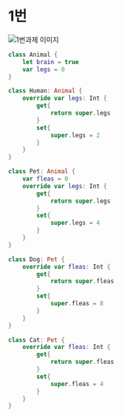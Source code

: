 
# 1번
![1번과제 이미지](https://user-images.githubusercontent.com/48010847/54744845-60915800-4c0b-11e9-8402-8d1a1010259d.png)
```swift
class Animal {
    let brain = true
    var legs = 0
}

class Human: Animal {
    override var legs: Int {
        get{
            return super.legs
        }
        set{
            super.legs = 2
        }
    }
}

class Pet: Animal {
    var fleas = 0
    override var legs: Int {
        get{
            return super.legs
        }
        set{
            super.legs = 4
        }
    }
}

class Dog: Pet {
    override var fleas: Int {
        get{
            return super.fleas
        }
        set{
            super.fleas = 8
        }
    }
}

class Cat: Pet {
    override var fleas: Int {
        get{
            return super.fleas
        }
        set{
            super.fleas = 4
        }
    }
}
```
